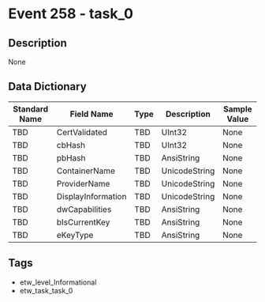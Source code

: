 # Event 258 - task_0

## Description
None

## Data Dictionary
|Standard Name|Field Name|Type|Description|Sample Value|
|---|---|---|---|---|
|TBD|CertValidated|TBD|UInt32|None|None|
|TBD|cbHash|TBD|UInt32|None|None|
|TBD|pbHash|TBD|AnsiString|None|None|
|TBD|ContainerName|TBD|UnicodeString|None|None|
|TBD|ProviderName|TBD|UnicodeString|None|None|
|TBD|DisplayInformation|TBD|UnicodeString|None|None|
|TBD|dwCapabilities|TBD|AnsiString|None|None|
|TBD|bIsCurrentKey|TBD|AnsiString|None|None|
|TBD|eKeyType|TBD|AnsiString|None|None|

## Tags
* etw_level_Informational
* etw_task_task_0
